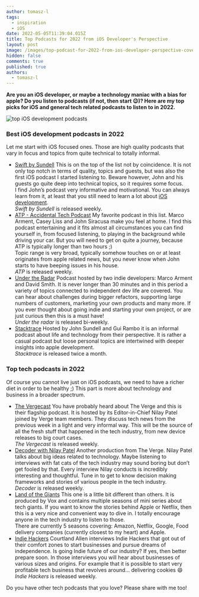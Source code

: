 ```yaml
---
author: tomasz-l
tags:
  - inspiration
  - iOS
date: 2022-05-05T11:39:04.015Z
title: Top Podcasts for 2022 from iOS Developer's Perspective
layout: post
image: /images/top-podcast-for-2022-from-ios-developer-perspective-cover.png
hidden: false
comments: true
published: true
authors:
  - tomasz-l
---
```

**Are you an iOS developer, or maybe a technology maniac with a bias for apple? Do you listen to podcasts (if not, then start 😉)? Here are my top picks for iOS and general tech related podcasts to listen to in 2022.**

![top iOS development podcasts](/images/top-podcasts-from-ios-developer-perspective-cover.png)

### Best iOS development podcasts in 2022

Let me start with iOS focused ones. Those are high quality podcasts that vary in focus and topics from quite technical to totally informal.

* [Swift by Sundell](https://podcasts.apple.com/pl/podcast/swift-by-sundell/id1267161825)
  This is on the top of the list not by coincidence. It is not only top notch in terms of quality, topics and guests, but was also the first iOS podcast I started listening to. Beware however, John and his guests go quite deep into technical topics, so it requires some focus.\
    I find John’s podcast very informative and motivational. You can always learn from it, at least that you still need to learn a lot about [iOS development](/our-areas/mobile-app-development).\
    *Swift by Sundell* is released weekly.
* [ATP - Accidental Tech Podcast](https://podcasts.apple.com/pl/podcast/accidental-tech-podcast/id617416468)
  My favorite podcast in this list. Marco Arment, Casey Liss and John Siracusa make you feel at home. I find this podcast entertaining and it fits almost all circumstances you can find yourself in, from focused listening, to playing in the background while driving your car. But you will need to get on quite a journey, because ATP is typically longer than two hours ;)\
    Topic range is very broad, typically somehow touches on or at least originates from apple related news, but you never know when John starts to have beeping issues in his house.\
    *ATP* is released weekly.
* [Under the Radar](https://podcasts.apple.com/pl/podcast/under-the-radar/id1055685246) 
  Podcast hosted by two indie developers: Marco Arment and David Smith. It is never longer than 30 minutes and in this period a variety of topics connected to independent dev life are covered. You can hear about challenges during bigger refactors, supporting large numbers of customers, marketing your own products and many more. If you ever thought about going indie and starting your own project, or are just curious then this is a must have!\
    *Under the radar* is released bi-weekly.
* [Stacktrace](https://podcasts.apple.com/pl/podcast/stacktrace/id1359435443) 
  Hosted by John Sundell and Gui Rambo it is an informal podcast about life and technology from their perspective. It is rather a casual podcast but loose personal topics are intertwined with deeper insights into apple development.\
    *Stacktrace* is released twice a month.

### Top tech podcasts in 2022

Of course you cannot live just on iOS podcasts, we need to have a richer diet in order to be healthy ;) This part is more about technology and business in a broader spectrum.

* [The Vergecast](https://podcasts.apple.com/pl/podcast/the-vergecast/id430333725)
  You have probably heard about The Verge and this is their flagship podcast. It is hosted by its Editor-in-Chief Nilay Patel joined by Verge team members. They discuss tech news from the previous week in a light and very informal way. This will be the source of all the fresh stuff that happened in the tech industry, from new device releases to big court cases.\
    *The Vergecast* is released weekly.
* [Decoder with Nilay Patel](https://podcasts.apple.com/pl/podcast/decoder-with-nilay-patel/id1011668648)
  Another production from The Verge. Nilay Patel talks about big ideas related to technology. Maybe listening to interviews with fat cats of the tech industry may sound boring but don’t get fooled by that. Every interview Nilay conducts is incredibly interesting and thoughtful. Tune in to get to know decision making frameworks and stories of various people in the tech industry.\
    *Decoder* is released weekly.
* [Land of the Giants](https://podcasts.apple.com/pl/podcast/land-of-the-giants/id1465767420) 
  This one is a little bit different than others. It is produced by Vox and contains multiple seasons of mini series about tech giants. If you want to know the stories behind Apple or Netflix, then this is a very nice and convenient way to dive in. I totally encourage anyone in the tech industry to listen to those.\
    There are currently 5 seasons covering: Amazon, Netflix, Google, Food delivery companies (currently closest to my heart) and Apple.
* [Indie Hackers](https://podcasts.apple.com/pl/podcast/indie-hackers/id1206165808) 
  Courtland Allen interviews Indie Hackers that got out of their comfort zones to start businesses and pursue dreams of independence. Is going Indie future of our industry? If yes, then better prepare soon. In those interviews you will hear about businesses of various sizes and origins. For example that it is possible to start very profitable tech business that revolves around… delivering cookies 😄
    *Indie Hackers* is released weekly.

Do you have other tech podcasts that you love? Please share with me too!
